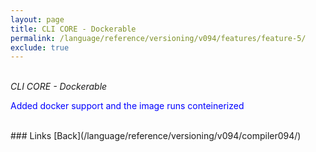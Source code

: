 ```yaml
---
layout: page
title: CLI CORE - Dockerable
permalink: /language/reference/versioning/v094/features/feature-5/
exclude: true
---
```

<br>_CLI CORE - Dockerable_

<span style="color:blue">Added docker support and the image runs conteinerized</span>


<br>
### Links
[Back](/language/reference/versioning/v094/compiler094/)